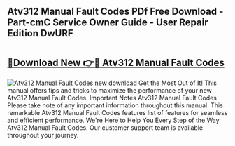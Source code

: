 ## Atv312 Manual Fault Codes PDf Free Download - Part-cmC Service Owner Guide - User Repair Edition DwURF

# <h2><a href="http://bc14597.oget.top/?id=Atv312+Manual+Fault+Codes">🔗Download New 👉🔴 Atv312 Manual Fault Codes</a></h2>

[![Atv312 Manual Fault Codes new download](https://i.imgur.com/5g1atiW.png)](http://bc14597.oget.top/?id=Atv312+Manual+Fault+Codes)
Get the Most Out of It! This manual offers tips and tricks to maximize the performance of your new Atv312 Manual Fault Codes. Important Notes Atv312 Manual Fault Codes Please take note of any important information throughout this manual. This remarkable Atv312 Manual Fault Codes features list of features for seamless and efficient performance. We're Here to Help You Every Step of the Way Atv312 Manual Fault Codes. Our customer support team is available throughout your journey.
